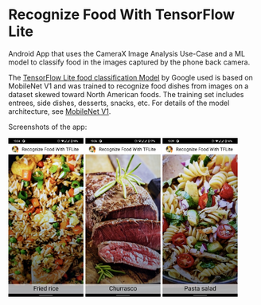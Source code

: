 # Recognize Food With TensorFlow Lite

Android App that uses the CameraX Image Analysis Use-Case and a ML model to classify food in the images captured by the phone back camera.

The <a href="https://tfhub.dev/google/lite-model/aiy/vision/classifier/food_V1/1" >TensorFlow Lite food classification Model</a> by Google used is based on MobileNet V1 and was trained to recognize food dishes from images on a dataset skewed toward North American foods. The training set includes entrees, side dishes, desserts, snacks, etc. For details of the model architecture, see <a href="https://arxiv.org/abs/1704.04861">MobileNet V1</a>. 

Screenshots of the app:

<img src="https://github.com/SilviaSantano/Recognize-Food-With-TensorFlow-Lite/blob/main/screenshots/1.png" width="30%" height="30%"/><nobr>
<img src="https://github.com/SilviaSantano/Recognize-Food-With-TensorFlow-Lite/blob/main/screenshots/2.png" width="30%" height="30%"/><nobr>
<img src="https://github.com/SilviaSantano/Recognize-Food-With-TensorFlow-Lite/blob/main/screenshots/3.png" width="30%" height="30%"/>
